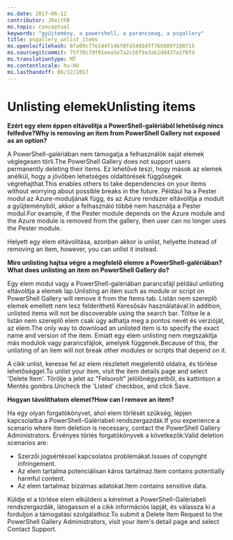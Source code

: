 ```yaml
---
ms.date: 2017-06-12
contributor: JKeithB
ms.topic: conceptual
keywords: "gyűjtemény, a powershell, a parancsmag, a psgallery"
title: psgallery_unlist_items
ms.openlocfilehash: 8fa09c77e144f14bf0fd3493dff7650897100715
ms.sourcegitcommit: 75f70c7df01eea5e7a2c16f9a3ab1dd437a1f8fd
ms.translationtype: MT
ms.contentlocale: hu-HU
ms.lasthandoff: 06/12/2017
---
```

# <a name="unlisting-items"></a><span data-ttu-id="fc91a-103">Unlisting elemek</span><span class="sxs-lookup"><span data-stu-id="fc91a-103">Unlisting items</span></span>

<span data-ttu-id="fc91a-104">**Ezért egy elem éppen eltávolítja a PowerShell-galériából lehetőség nincs felfedve?**</span><span class="sxs-lookup"><span data-stu-id="fc91a-104">**Why is removing an item from PowerShell Gallery not exposed as an option?**</span></span>

<span data-ttu-id="fc91a-105">A PowerShell-galériában nem támogatja a felhasználók saját elemek véglegesen törli.</span><span class="sxs-lookup"><span data-stu-id="fc91a-105">The PowerShell Gallery does not support users permanently deleting their items.</span></span> <span data-ttu-id="fc91a-106">Ez lehetővé teszi, hogy mások az elemek anélkül, hogy a jövőben lehetséges oldaltörések függőségek végrehajthat.</span><span class="sxs-lookup"><span data-stu-id="fc91a-106">This enables others to take dependencies on your items without worrying about possible breaks in the future.</span></span> <span data-ttu-id="fc91a-107">Például ha a Pester modul az Azure-moduljának függ, és az Azure rendszer eltávolítja a modult a gyűjteményből, akkor a felhasználó többé nem használja a Pester modul.</span><span class="sxs-lookup"><span data-stu-id="fc91a-107">For example, if the Pester module depends on the Azure module and the Azure module is removed from the gallery, then user can no longer uses the Pester module.</span></span>

<span data-ttu-id="fc91a-108">Helyett egy elem eltávolítása, azonban akkor is unlist, helyette.</span><span class="sxs-lookup"><span data-stu-id="fc91a-108">Instead of removing an item, however, you can unlist it instead.</span></span>

<span data-ttu-id="fc91a-109">**Mire unlisting hajtsa végre a megfelelő elemre a PowerShell-galériában?**</span><span class="sxs-lookup"><span data-stu-id="fc91a-109">**What does unlisting an item on PowerShell Gallery do?**</span></span>

<span data-ttu-id="fc91a-110">Egy elem modul vagy a PowerShell-galériában parancsfájl például unlisting eltávolítja a elemek lap.</span><span class="sxs-lookup"><span data-stu-id="fc91a-110">Unlisting an item such as module or script on PowerShell Gallery will remove it from the Items tab.</span></span>
<span data-ttu-id="fc91a-111">Listán nem szereplő elemek emellett nem lesz felderíthető Keresősáv használatával.</span><span class="sxs-lookup"><span data-stu-id="fc91a-111">In addition, unlisted items will not be discoverable using the search bar.</span></span>
<span data-ttu-id="fc91a-112">Töltse le a listán nem szereplő elem csak úgy adhatja meg a pontos nevét és verzióját, az elem.</span><span class="sxs-lookup"><span data-stu-id="fc91a-112">The only way to download an unlisted item is to specify the exact name and version of the item.</span></span>
<span data-ttu-id="fc91a-113">Emiatt egy elem unlisting nem megszakítja más modulok vagy parancsfájlok, amelyek függenek.</span><span class="sxs-lookup"><span data-stu-id="fc91a-113">Because of this, the unlisting of an item will not break other modules or scripts that depend on it.</span></span>

<span data-ttu-id="fc91a-114">A cikk unlist, keresse fel az elem részleteit megjelenítő oldalra, és törlése lehetőséggel.</span><span class="sxs-lookup"><span data-stu-id="fc91a-114">To unlist your item, visit the item details page and select 'Delete Item'.</span></span> <span data-ttu-id="fc91a-115">Törölje a jelet az "Felsorolt" jelölőnégyzetből, és kattintson a Mentés gombra.</span><span class="sxs-lookup"><span data-stu-id="fc91a-115">Uncheck the 'Listed' checkbox, and click Save.</span></span>

<span data-ttu-id="fc91a-116">**Hogyan távolíthatom elemet?**</span><span class="sxs-lookup"><span data-stu-id="fc91a-116">**How can I remove an item?**</span></span>

<span data-ttu-id="fc91a-117">Ha egy olyan forgatókönyvet, ahol elem törlését szükség, lépjen kapcsolatba a PowerShell-Galériabeli rendszergazdák.</span><span class="sxs-lookup"><span data-stu-id="fc91a-117">If you experience a scenario where item deletion is necessary, contact the PowerShell Gallery Administrators.</span></span>
<span data-ttu-id="fc91a-118">Érvényes törlés forgatókönyvek a következők:</span><span class="sxs-lookup"><span data-stu-id="fc91a-118">Valid deletion scenarios are:</span></span>
- <span data-ttu-id="fc91a-119">Szerzői jogsértéssel kapcsolatos problémákat.</span><span class="sxs-lookup"><span data-stu-id="fc91a-119">Issues of copyright infringement.</span></span>
- <span data-ttu-id="fc91a-120">Az elem tartalma potenciálisan káros tartalmaz.</span><span class="sxs-lookup"><span data-stu-id="fc91a-120">Item contains potentially harmful content.</span></span>
- <span data-ttu-id="fc91a-121">Az elem tartalmaz bizalmas adatokat.</span><span class="sxs-lookup"><span data-stu-id="fc91a-121">Item contains sensitive data.</span></span>

<span data-ttu-id="fc91a-122">Küldje el a törlése elem elküldeni a kérelmet a PowerShell-Galériabeli rendszergazdák, látogasson el a cikk információs lapját, és válassza ki a forduljon a támogatási szolgálathoz.</span><span class="sxs-lookup"><span data-stu-id="fc91a-122">To submit a Delete Item Request to the PowerShell Gallery Administrators, visit your item's detail page and select Contact Support.</span></span>  


